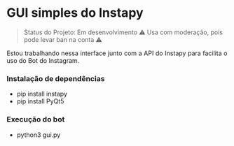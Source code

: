 # GUI simples do Instapy

> Status do Projeto: Em desenvolvimento :warning:
> Usa com moderação, pois pode levar ban na conta :warning:

<p align="justify">Estou trabalhando nessa interface junto com a API do Instapy para facilita o uso do Bot do Instagram. </p>

### Instalação de dependências
* pip install instapy
* pip install PyQt5

### Execução do bot

* python3 gui.py 

